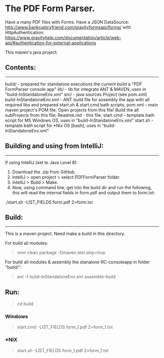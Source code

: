 # The PDF Form Parser.
Have a many PDF files with Forms.
Have a JSON DataSource:  http://www.bankruptcyfriend.com/gravityformsapi/forms/
with HttpAuthentication: https://www.gravityhelp.com/documentation/article/web-api/#authentication-for-external-applications

This maven's java project.

## Contents:
--------------
build/                     - prepared for standalone executions the current build a "PDF FormParser console app"
lib/                       - lib for integrate ANT & MAVEN, uses in "build-InStandaloneEnv.xml"
src/                       - java sources Project (see pom.xml)
build-InStandaloneEnv.xml  - ANT build file for assembly the app with all required libs and prepared start.sh & start.cmd bath scripts;
pom.xml                    - main maven project's POM file. Open projects from this file! Build the all subProjects from this file;
Readme.md                  - this file;
start.cmd                  - template bath script for MS Windows OS, uses in "build-InStandaloneEnv.xml"
start.sh                   - template bath script for *Nix OS [bash], uses in "build-InStandaloneEnv.xml"

## Building and using from IntelliJ:
--------------
If using IntelliJ (set to Java Level 8):

1. Download the .zip from GitHub.
2. IntelliJ > open project > select PDFFormParser folder.
3. IntelliJ > Build > Make.
4. Now, using command line, get into the build dir and run the following, this will read the internal fields in form.pdf and output them to form.txt:

./start.sh -LIST_FIELDS form.pdf 2>form.txt

## Build:
--------------
This is a maven project. 
Need make a build in this directory.

For build all modules:
>mvn clean package -Dmaven.test.skip=true

For build all modules & assembly the stanalone RC-consoleapp in folder "build/":
>ant -f build-InStandaloneEnv.xml assemble-build


## Run:
> cd build
### Windows
> start.cmd -LIST_FIELDS form_1.pdf 2>form_1.txt 
### *NIX
> start.sh -LIST_FIELDS form_1.pdf 2>form_1.txt 
